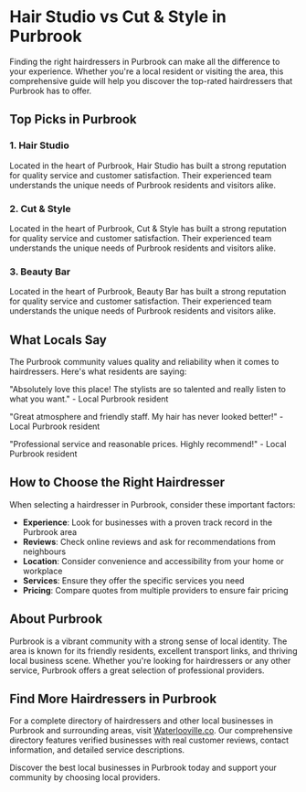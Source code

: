 # Hair Studio vs Cut & Style in Purbrook

Finding the right hairdressers in Purbrook can make all the difference to your experience. Whether you're a local resident or visiting the area, this comprehensive guide will help you discover the top-rated hairdressers that Purbrook has to offer.

## Top Picks in Purbrook

### 1. Hair Studio
Located in the heart of Purbrook, Hair Studio has built a strong reputation for quality service and customer satisfaction. Their experienced team understands the unique needs of Purbrook residents and visitors alike.

### 2. Cut & Style
Located in the heart of Purbrook, Cut & Style has built a strong reputation for quality service and customer satisfaction. Their experienced team understands the unique needs of Purbrook residents and visitors alike.

### 3. Beauty Bar
Located in the heart of Purbrook, Beauty Bar has built a strong reputation for quality service and customer satisfaction. Their experienced team understands the unique needs of Purbrook residents and visitors alike.

## What Locals Say

The Purbrook community values quality and reliability when it comes to hairdressers. Here's what residents are saying:

"Absolutely love this place! The stylists are so talented and really listen to what you want." - Local Purbrook resident

"Great atmosphere and friendly staff. My hair has never looked better!" - Local Purbrook resident

"Professional service and reasonable prices. Highly recommend!" - Local Purbrook resident

## How to Choose the Right Hairdresser

When selecting a hairdresser in Purbrook, consider these important factors:

- **Experience**: Look for businesses with a proven track record in the Purbrook area
- **Reviews**: Check online reviews and ask for recommendations from neighbours
- **Location**: Consider convenience and accessibility from your home or workplace
- **Services**: Ensure they offer the specific services you need
- **Pricing**: Compare quotes from multiple providers to ensure fair pricing

## About Purbrook

Purbrook is a vibrant community with a strong sense of local identity. The area is known for its friendly residents, excellent transport links, and thriving local business scene. Whether you're looking for hairdressers or any other service, Purbrook offers a great selection of professional providers.

## Find More Hairdressers in Purbrook

For a complete directory of hairdressers and other local businesses in Purbrook and surrounding areas, visit [Waterlooville.co](https://waterlooville.co). Our comprehensive directory features verified businesses with real customer reviews, contact information, and detailed service descriptions.

Discover the best local businesses in Purbrook today and support your community by choosing local providers.

